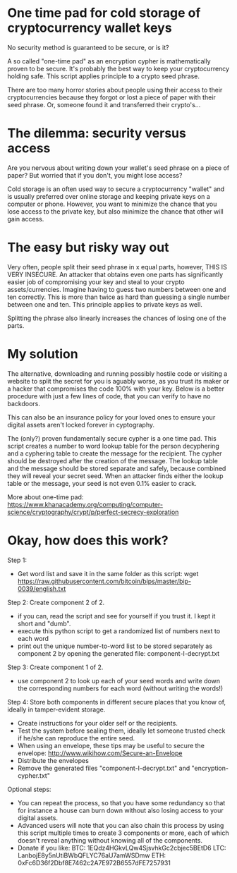 One time pad for cold storage of cryptocurrency wallet keys
================
No security method is guaranteed to be secure, or is it?

A so called "one-time pad" as an encryption cypher is mathematically proven to 
be secure. It's probably the best way to keep your cryptocurrency holding safe. 
This script applies principle to a crypto seed phrase.

There are too many horror stories about people using their access to their 
cryptocurrencies because they forgot or lost a piece of paper with their seed
phrase. Or, someone found it and transferred their crypto's...

The dilemma: security versus access
================

Are you nervous about writing down your wallet's seed phrase on a piece of paper?
But worried that if you don't, you might lose access?

Cold storage is an often used way to secure a cryptocurrency "wallet" and is
usually preferred over online storage and keeping private keys on a computer or
phone. However, you want to minimize the chance that you lose access to the private
key, but also minimize the chance that other will gain access.

The easy but risky way out
================
Very often, people split their seed phrase in x equal parts, however,
THIS IS VERY INSECURE. An attacker that obtains even one parts has 
significantly easier job of compromising your key and steal to your 
crypto assets/currencies. Imagine having to guess two numbers between one
and ten correctly. This is more than twice as hard than guessing a single 
number between one and ten. This principle applies to private keys as well.

Splitting the phrase also linearly increases the chances of losing one of 
the parts.

My solution
================

The alternative, downloading and running possibly hostile code or visiting 
a website to split the secret for you is aguably worse, as you trust its 
maker or a hacker that compromises the code 100% with your key.
Below is a better procedure with just a few lines of code, that you
can verify to have no backdoors.

This can also be an insurance policy for your loved ones to ensure your digital
assets aren't locked forever in cyptography.

The (only?) proven fundamentally secure cypher is a one time pad. 
This script creates a number to word lookup table for the person decyphering 
and a cyphering table to create the message for the recipient. The cypher 
should be destroyed after the creation of the message. The lookup table and
the message should be stored separate and safely, because combined they will
reveal your secret seed. When an attacker finds either the lookup table or
the message, your seed is not even 0.1% easier to crack.

More about one-time pad:
https://www.khanacademy.org/computing/computer-science/cryptography/crypt/p/perfect-secrecy-exploration

Okay, how does this work?
================

Step 1:
- Get word list and save it in the same folder as this script:
  wget https://raw.githubusercontent.com/bitcoin/bips/master/bip-0039/english.txt

Step 2: Create component 2 of 2.
- if you can, read the script and see for yourself if you trust it. I kept it
  short and "dumb".
- execute this python script to get a randomized list of numbers next to each word
- print out the unique number-to-word list to be stored separately as component 2
  by opening the generated file:
  component-I-decrypt.txt

Step 3: Create component 1 of 2.
- use component 2 to look up each of your seed words and write down the 
  corresponding numbers for each word (without writing the words!)

Step 4: Store both components in different secure places that you know 
of, ideally in tamper-evident storage.
- Create instructions for your older self or the recipients.
- Test the system before sealing them, ideally let someone trusted check if he/she
  can reproduce the entire seed.
- When using an envelope, these tips may be useful to secure the envelope:
  http://www.wikihow.com/Secure-an-Envelope
- Distribute the envelopes
- Remove the generated files "component-I-decrypt.txt" and "encryption-cypher.txt"

Optional steps:
- You can repeat the process, so that you have some redundancy so that for 
  instance a house can burn down without also losing access to your digital
  assets.
- Advanced users will note that you can also chain this process by using this 
  script multiple times to create 3 components or more, each of which doesn't
  reveal anything without knowing all of the components.
- Donate if you like:
    BTC: 1EQdz4HGkvLQw4SjsvhkGc2cbjec5BEtD6
    LTC: LanbojE8y5nUtiBWbQFLYC76aU7amWSDmw
    ETH: 0xFc6D36f2Dbf8E7462c2A7E972B6557dFE7257931
